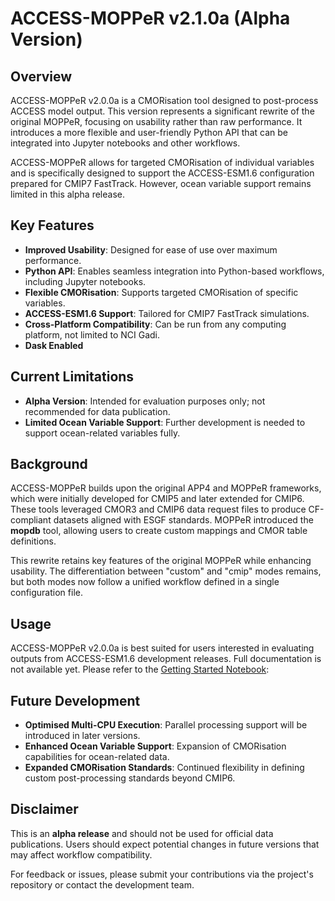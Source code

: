 # ACCESS-MOPPeR v2.1.0a (Alpha Version)

## Overview
ACCESS-MOPPeR v2.0.0a is a CMORisation tool designed to post-process ACCESS model output. This version represents a significant rewrite of the original MOPPeR, focusing on usability rather than raw performance. It introduces a more flexible and user-friendly Python API that can be integrated into Jupyter notebooks and other workflows.

ACCESS-MOPPeR allows for targeted CMORisation of individual variables and is specifically designed to support the ACCESS-ESM1.6 configuration prepared for CMIP7 FastTrack. However, ocean variable support remains limited in this alpha release.

## Key Features
- **Improved Usability**: Designed for ease of use over maximum performance.
- **Python API**: Enables seamless integration into Python-based workflows, including Jupyter notebooks.
- **Flexible CMORisation**: Supports targeted CMORisation of specific variables.
- **ACCESS-ESM1.6 Support**: Tailored for CMIP7 FastTrack simulations.
- **Cross-Platform Compatibility**: Can be run from any computing platform, not limited to NCI Gadi.
- **Dask Enabled**

## Current Limitations
- **Alpha Version**: Intended for evaluation purposes only; not recommended for data publication.
- **Limited Ocean Variable Support**: Further development is needed to support ocean-related variables fully.

## Background
ACCESS-MOPPeR builds upon the original APP4 and MOPPeR frameworks, which were initially developed for CMIP5 and later extended for CMIP6. These tools leveraged CMOR3 and CMIP6 data request files to produce CF-compliant datasets aligned with ESGF standards. MOPPeR introduced the **mopdb** tool, allowing users to create custom mappings and CMOR table definitions.

This rewrite retains key features of the original MOPPeR while enhancing usability. The differentiation between "custom" and "cmip" modes remains, but both modes now follow a unified workflow defined in a single configuration file.

## Usage
ACCESS-MOPPeR v2.0.0a is best suited for users interested in evaluating outputs from ACCESS-ESM1.6 development releases. Full documentation is not available yet.
Please refer to the [Getting Started Notebook](https://github.com/ACCESS-NRI/ACCESS-MOPPeR/blob/v2/notebooks/Getting_started.ipynb):

## Future Development
- **Optimised Multi-CPU Execution**: Parallel processing support will be introduced in later versions.
- **Enhanced Ocean Variable Support**: Expansion of CMORisation capabilities for ocean-related data.
- **Expanded CMORisation Standards**: Continued flexibility in defining custom post-processing standards beyond CMIP6.

## Disclaimer
This is an **alpha release** and should not be used for official data publications. Users should expect potential changes in future versions that may affect workflow compatibility.

For feedback or issues, please submit your contributions via the project's repository or contact the development team.
